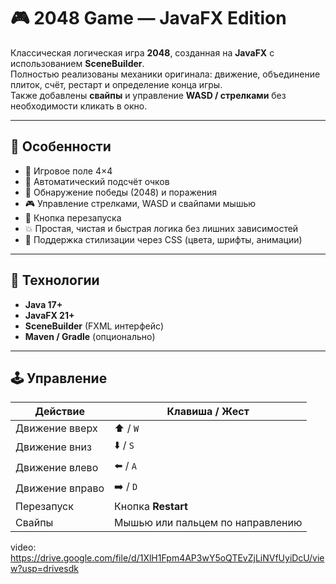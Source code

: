 # 🎮 2048 Game — JavaFX Edition

Классическая логическая игра **2048**, созданная на **JavaFX** с использованием **SceneBuilder**.  
Полностью реализованы механики оригинала: движение, объединение плиток, счёт, рестарт и определение конца игры.  
Также добавлены **свайпы** и управление **WASD / стрелками** без необходимости кликать в окно.

---

## 🚀 Особенности

- 🔢 Игровое поле 4×4  
- 🧮 Автоматический подсчёт очков  
- 🎯 Обнаружение победы (2048) и поражения  
- 🎮 Управление стрелками, WASD и свайпами мышью  
- 🔁 Кнопка перезапуска  
- 💥 Простая, чистая и быстрая логика без лишних зависимостей  
- 🎨 Поддержка стилизации через CSS (цвета, шрифты, анимации)

---

## 🧱 Технологии

- **Java 17+**  
- **JavaFX 21+**  
- **SceneBuilder** (FXML интерфейс)
- **Maven / Gradle** (опционально)

---

## 🕹 Управление

| Действие | Клавиша / Жест |
|-----------|----------------|
| Движение вверх | ⬆️ / `W` |
| Движение вниз | ⬇️ / `S` |
| Движение влево | ⬅️ / `A` |
| Движение вправо | ➡️ / `D` |
| Перезапуск | Кнопка **Restart** |
| Свайпы | Мышью или пальцем по направлению |

video: https://drive.google.com/file/d/1XlH1Fpm4AP3wY5oQTEvZjLiNVfUyiDcU/view?usp=drivesdk
